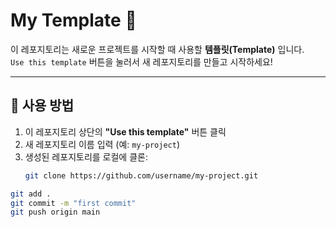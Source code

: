 # My Template 🚀

이 레포지토리는 새로운 프로젝트를 시작할 때 사용할 **템플릿(Template)** 입니다.  
`Use this template` 버튼을 눌러서 새 레포지토리를 만들고 시작하세요!

---

## 📌 사용 방법

1. 이 레포지토리 상단의 **"Use this template"** 버튼 클릭  
2. 새 레포지토리 이름 입력 (예: `my-project`)  
3. 생성된 레포지토리를 로컬에 클론:
   ```bash
   git clone https://github.com/username/my-project.git
```bash
git add .
git commit -m "first commit"
git push origin main
